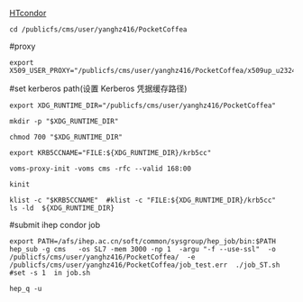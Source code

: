 
[HTcondor](http://afsapply.ihep.ac.cn/cchelp/zh/local-cluster/jobs/HTCondor/)

```
cd /publicfs/cms/user/yanghz416/PocketCoffea
```
#proxy
```
export X509_USER_PROXY="/publicfs/cms/user/yanghz416/PocketCoffea/x509up_u23240"
```
#set kerberos path(设置 Kerberos 凭据缓存路径)
```
export XDG_RUNTIME_DIR="/publicfs/cms/user/yanghz416/PocketCoffea"

mkdir -p "$XDG_RUNTIME_DIR"

chmod 700 "$XDG_RUNTIME_DIR"

export KRB5CCNAME="FILE:${XDG_RUNTIME_DIR}/krb5cc"

voms-proxy-init -voms cms -rfc --valid 168:00

kinit

klist -c "$KRB5CCNAME"  #klist -c "FILE:${XDG_RUNTIME_DIR}/krb5cc"
ls -ld  ${XDG_RUNTIME_DIR}
```
#submit ihep condor job
```
export PATH=/afs/ihep.ac.cn/soft/common/sysgroup/hep_job/bin:$PATH
hep_sub -g cms   -os SL7 -mem 3000 -np 1  -argu "-f --use-ssl"  -o /publicfs/cms/user/yanghz416/PocketCoffea/  -e /publicfs/cms/user/yanghz416/PocketCoffea/job_test.err  ./job_ST.sh  #set -s 1  in job.sh

hep_q -u
```
